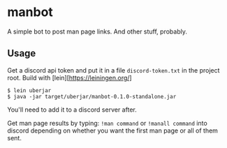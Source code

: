 # manbot

A simple bot to post man page links. And other stuff, probably.

## Usage

Get a discord api token and put it in a file `discord-token.txt` in the project root.
Build with [lein][https://leiningen.org/]

    $ lein uberjar
    $ java -jar target/uberjar/manbot-0.1.0-standalone.jar

You'll need to add it to a discord server after.

Get man page results by typing: `!man command` or `!manall command` into discord depending on whether you want the first man page or all of them sent.

